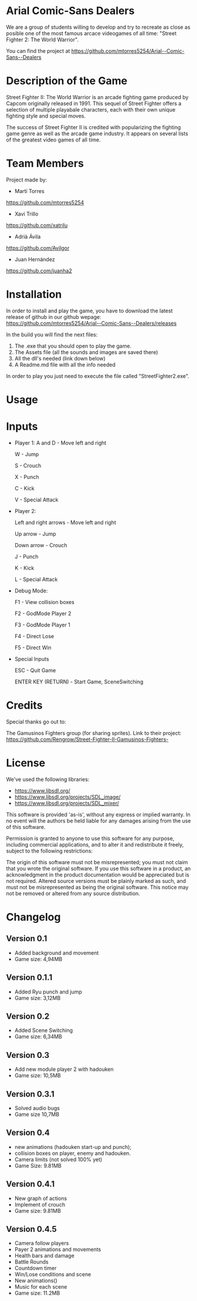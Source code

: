 # Arial Comic-Sans Dealers
We are a group of students willing to develop and try to recreate as close as posible one of the most famous arcace videogames of all time: "Street Fighter 2: The World Warrior".

You can find the project at https://github.com/mtorres5254/Arial--Comic-Sans--Dealers

# Description of the Game

Street Fighter II: The World Warrior is an arcade fighting game produced by Capcom originally released in 1991. This sequel of Street Fighter offers a selection of multiple playabale characters, each with their own unique fighting style and special moves.

The success of Street Fighter II is credited with popularizing the fighting game genre as well as the arcade game industry. It appears on several lists of the greatest video games of all time.

# Team Members
Project made by:

* Martí Torres

https://github.com/mtorres5254

* Xavi Trillo

https://github.com/xatrilu

* Adrià Ávila

https://github.com/Avilgor

* Juan Hernández

https://github.com/juanha2

# Installation

In order to install and play the game, you have to download the latest release of github in our github wepage: https://github.com/mtorres5254/Arial--Comic-Sans--Dealers/releases

In the build you will find the next files:

1. The .exe that you should open to play the game.
2. The Assets file (all the sounds and images are saved there)
3. All the dll's needed (link down below)
4. A Readme.md file with all the info needed

In order to play you just need to execute the file called "StreetFighter2.exe".

# Usage
# Inputs

* Player 1:
A and D - Move left and right

  W - Jump

  S - Crouch

  X - Punch

  C - Kick

  V - Special Attack

* Player 2:
 
  Left and right arrows - Move left and right

  Up arrow - Jump

  Down arrow - Crouch

  J - Punch

  K - Kick

  L - Special Attack

 * Debug Mode:
 
    F1 - View collision boxes

    F2 - GodMode Player 2

    F3 - GodMode Player 1
    
    F4 - Direct Lose 
    
    F5 - Direct Win
  
  * Special Inputs
  
    ESC - Quit Game
  
    ENTER KEY (RETURN) - Start Game, SceneSwitching
  

# Credits
Special thanks go out to:

The Gamusinos Fighters group (for sharing sprites). Link to their project: https://github.com/Rengrow/Street-Fighter-II-Gamusinos-Fighters-

# License

We've used the following libraries:

* https://www.libsdl.org/
* https://www.libsdl.org/projects/SDL_image/
* https://www.libsdl.org/projects/SDL_mixer/

This software is provided 'as-is', without any express or implied warranty. In no event will the authors be held liable for any damages arising from the use of this software.

Permission is granted to anyone to use this software for any purpose, including commercial applications, and to alter it and redistribute it freely, subject to the following restrictions:

The origin of this software must not be misrepresented; you must not claim that you wrote the original software. If you use this software in a product, an acknowledgment in the product documentation would be appreciated but is not required.
Altered source versions must be plainly marked as such, and must not be misrepresented as being the original software.
This notice may not be removed or altered from any source distribution.

# Changelog
 ## Version 0.1 
 * Added background and movement
 * Game size: 4,94MB 
 
## Version 0.1.1
* Added Ryu punch and jump
* Game size: 3,12MB

## Version 0.2
* Added Scene Switching
* Game size: 6,34MB

## Version 0.3 
* Add new module player 2 with hadouken
* Game size: 10,5MB

## Version 0.3.1
* Solved audio bugs
* Game size 10,7MB

## Version 0.4
* new animations (hadouken start-up and punch);
* collision boxes on player, enemy and hadouken.
* Camera limits (not solved 100% yet)
* Game Size: 9.81MB

## Version 0.4.1
* New graph of actions
* Implement of crouch 
* Game size: 9.81MB

## Version 0.4.5
* Camera follow players
* Payer 2 animations and movements
* Health bars and damage
* Battle Rounds
* Countdown timer
* Win/Lose conditions and scene
* New animations()
* Music for each scene
* Game size: 11.2MB
